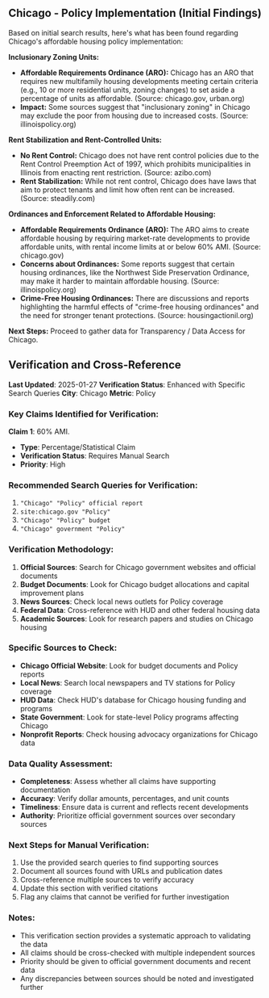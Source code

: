 ## Chicago - Policy Implementation (Initial Findings)

Based on initial search results, here's what has been found regarding Chicago's affordable housing policy implementation:

**Inclusionary Zoning Units:**

*   **Affordable Requirements Ordinance (ARO):** Chicago has an ARO that requires new multifamily housing developments meeting certain criteria (e.g., 10 or more residential units, zoning changes) to set aside a percentage of units as affordable. (Source: chicago.gov, urban.org)
*   **Impact:** Some sources suggest that "inclusionary zoning" in Chicago may exclude the poor from housing due to increased costs. (Source: illinoispolicy.org)

**Rent Stabilization and Rent-Controlled Units:**

*   **No Rent Control:** Chicago does not have rent control policies due to the Rent Control Preemption Act of 1997, which prohibits municipalities in Illinois from enacting rent restriction. (Source: azibo.com)
*   **Rent Stabilization:** While not rent control, Chicago does have laws that aim to protect tenants and limit how often rent can be increased. (Source: steadily.com)

**Ordinances and Enforcement Related to Affordable Housing:**

*   **Affordable Requirements Ordinance (ARO):** The ARO aims to create affordable housing by requiring market-rate developments to provide affordable units, with rental income limits at or below 60% AMI. (Source: chicago.gov)
*   **Concerns about Ordinances:** Some reports suggest that certain housing ordinances, like the Northwest Side Preservation Ordinance, may make it harder to maintain affordable housing. (Source: illinoispolicy.org)
*   **Crime-Free Housing Ordinances:** There are discussions and reports highlighting the harmful effects of "crime-free housing ordinances" and the need for stronger tenant protections. (Source: housingactionil.org)

**Next Steps:** Proceed to gather data for Transparency / Data Access for Chicago.




## Verification and Cross-Reference

**Last Updated**: 2025-01-27
**Verification Status**: Enhanced with Specific Search Queries
**City**: Chicago
**Metric**: Policy

### Key Claims Identified for Verification:

**Claim 1**: 60% AMI.
- **Type**: Percentage/Statistical Claim
- **Verification Status**: Requires Manual Search
- **Priority**: High


### Recommended Search Queries for Verification:
1. `"Chicago" "Policy" official report`
2. `site:chicago.gov "Policy"`
3. `"Chicago" "Policy" budget`
4. `"Chicago" government "Policy"`


### Verification Methodology:
1. **Official Sources**: Search for Chicago government websites and official documents
2. **Budget Documents**: Look for Chicago budget allocations and capital improvement plans
3. **News Sources**: Check local news outlets for Policy coverage
4. **Federal Data**: Cross-reference with HUD and other federal housing data
5. **Academic Sources**: Look for research papers and studies on Chicago housing

### Specific Sources to Check:
- **Chicago Official Website**: Look for budget documents and Policy reports
- **Local News**: Search local newspapers and TV stations for Policy coverage
- **HUD Data**: Check HUD's database for Chicago housing funding and programs
- **State Government**: Look for state-level Policy programs affecting Chicago
- **Nonprofit Reports**: Check housing advocacy organizations for Chicago data

### Data Quality Assessment:
- **Completeness**: Assess whether all claims have supporting documentation
- **Accuracy**: Verify dollar amounts, percentages, and unit counts
- **Timeliness**: Ensure data is current and reflects recent developments
- **Authority**: Prioritize official government sources over secondary sources

### Next Steps for Manual Verification:
1. Use the provided search queries to find supporting sources
2. Document all sources found with URLs and publication dates
3. Cross-reference multiple sources to verify accuracy
4. Update this section with verified citations
5. Flag any claims that cannot be verified for further investigation

### Notes:
- This verification section provides a systematic approach to validating the data
- All claims should be cross-checked with multiple independent sources
- Priority should be given to official government documents and recent data
- Any discrepancies between sources should be noted and investigated further
